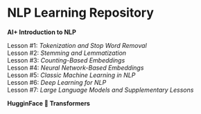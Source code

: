 # NLP Learning Repository

**AI+ Introduction to NLP**

Lesson #1: *Tokenization and Stop Word Removal*   
Lesson #2: *Stemming and Lemmatization*  
Lesson #3: *Counting-Based Embeddings*    
Lesson #4: *Neural Network-Based Embeddings*    
Lesson #5: *Classic Machine Learning in NLP*    
Lesson #6: *Deep Learning for NLP*  
Lesson #7: *Large Language Models and Supplementary Lessons* 

**HugginFace 🤗 Transformers**

